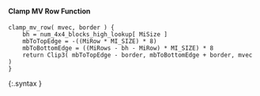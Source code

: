 #### Clamp MV Row Function

~~~~~
clamp_mv_row( mvec, border ) {
    bh = num_4x4_blocks_high_lookup[ MiSize ]
    mbToTopEdge = -((MiRow * MI_SIZE) * 8)
    mbToBottomEdge = ((MiRows - bh - MiRow) * MI_SIZE) * 8
    return Clip3( mbToTopEdge - border, mbToBottomEdge + border, mvec )
}
~~~~~
{:.syntax }
